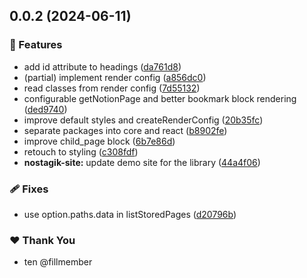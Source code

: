 ## 0.0.2 (2024-06-11)


### 🚀 Features

- add id attribute to headings ([da761d8](https://github.com/fillmember/nostagik/commit/da761d8))
- (partial) implement render config ([a856dc0](https://github.com/fillmember/nostagik/commit/a856dc0))
- read classes from render config ([7d55132](https://github.com/fillmember/nostagik/commit/7d55132))
- configurable getNotionPage and better bookmark block rendering ([ded9740](https://github.com/fillmember/nostagik/commit/ded9740))
- improve default styles and createRenderConfig ([20b35fc](https://github.com/fillmember/nostagik/commit/20b35fc))
- separate packages into core and react ([b8902fe](https://github.com/fillmember/nostagik/commit/b8902fe))
- improve child_page block ([6b7e86d](https://github.com/fillmember/nostagik/commit/6b7e86d))
- retouch to styling ([c308fdf](https://github.com/fillmember/nostagik/commit/c308fdf))
- **nostagik-site:** update demo site for the library ([44a4f06](https://github.com/fillmember/nostagik/commit/44a4f06))

### 🩹 Fixes

- use option.paths.data in listStoredPages ([d20796b](https://github.com/fillmember/nostagik/commit/d20796b))

### ❤️  Thank You

- ten @fillmember
